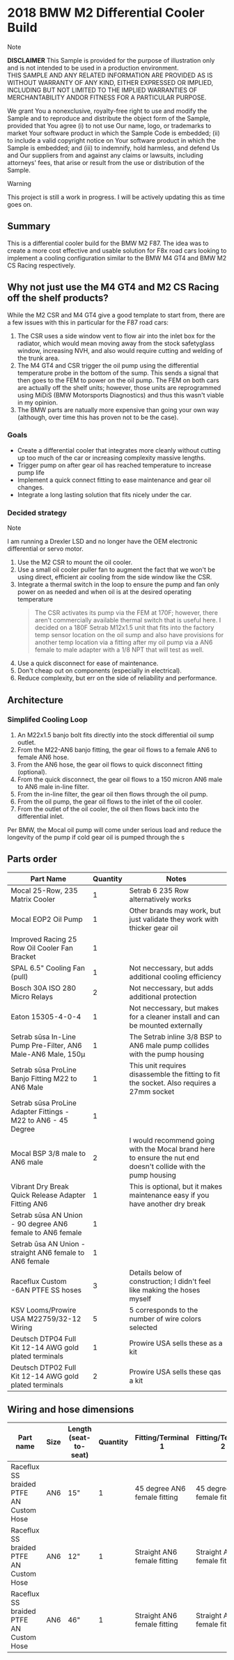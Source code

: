 # 2018 BMW M2 Differential Cooler Build

> [!NOTE]
> **DISCLAIMER**
> This Sample is provided for the purpose of illustration only and is
not intended to be used in a production environment.  
THIS SAMPLE AND ANY RELATED INFORMATION ARE PROVIDED AS IS WITHOUT
WARRANTY OF ANY KIND, EITHER EXPRESSED OR IMPLIED, INCLUDING BUT NOT
LIMITED TO THE IMPLIED WARRANTIES OF MERCHANTABILITY ANDOR FITNESS
FOR A PARTICULAR PURPOSE.
>
> We grant You a nonexclusive, royalty-free
right to use and modify the Sample and to reproduce and distribute
the object form of the Sample, provided that You agree
(i) to not use Our name, logo, or trademarks to market Your software
product in which the Sample Code is embedded; (ii) to include a valid
copyright notice on Your software product in which the Sample is
embedded; and (iii) to indemnify, hold harmless, and defend Us and
Our suppliers from and against any claims or lawsuits, including
attorneys' fees, that arise or result from the use or distribution
of the Sample.

> [!WARNING]
> This project is still a work in progress. I will be actively updating this as time goes on. 
## Summary
This is a differential cooler build for the BMW M2 F87. The idea was to create a more cost effective and usable solution for F8x road cars looking to implement a cooling configuration similar to the BMW M4 GT4 and BMW M2 CS Racing respectively. 

## Why not just use the M4 GT4 and M2 CS Racing off the shelf products?
While the M2 CSR and M4 GT4 give a good template to start from, there are a few issues with this in particular for the F87 road cars: 
  1. The CSR uses a side window vent to flow air into the inlet box for the radiator, which would mean moving away from the stock safetyglass window, increasing NVH, and also would require cutting and welding of the trunk area. 
  2. The M4 GT4 and CSR trigger the oil pump using the differential temperature probe in the bottom of the sump. This sends a signal that then goes to the FEM to power on the oil pump. The FEM on both cars are actually off the shelf units; however, those units are reprogrammed using MiDiS (BMW Motorsports Diagnostics) and thus this wasn't viable in my opinion.
  3. The BMW parts are natually more expensive than going your own way (although, over time this has proven not to be the case).

### Goals
  - Create a differential cooler that integrates more cleanly without cutting up too much of the car or increasing complexity massive lengths.
  - Trigger pump on after gear oil has reached temperature to increase pump life
  - Implement a quick connect fitting to ease maintenance and gear oil changes.
  - Integrate a long lasting solution that fits nicely under the car.

### Decided strategy
> [!NOTE]
> I am running a Drexler LSD and no longer have the OEM electronic differential or servo motor. 
  1. Use the M2 CSR to mount the oil cooler.
  2. Use a small oil cooler puller fan to augment the fact that we won't be using direct, efficient air cooling from the side window like the CSR.
  3. Integrate a thermal switch in the loop to ensure the pump and fan only power on as needed and when oil is at the desired operating temperature
     > The CSR activates its pump via the FEM at 170F; however, there aren't commercially available thermal switch that is useful here. I decided on a 180F Setrab M12x1.5 unit that fits into the factory temp sensor location on the oil sump and also have provisions for another temp location via a fitting after my oil pump via a AN6 female to male adapter with a 1/8 NPT that will test as well.
  4. Use a quick disconnect for ease of maintenance.
  5. Don't cheap out on components (especially in electrical).
  6. Reduce complexity, but err on the side of reliability and performance.

## Architecture
### Simplifed Cooling Loop
  1. An M22x1.5 banjo bolt fits directly into the stock differential oil sump outlet.
  2. From the M22-AN6 banjo fitting, the gear oil flows to a female AN6 to female AN6 hose.
  3. From the AN6 hose, the gear oil flows to quick disconnect fitting (optional).
  4. From the quick disconnect, the gear oil flows to a 150 micron AN6 male to AN6 male in-line filter.
  5. From the in-line filter, the gear oil then flows through the oil pump.
  6. From the oil pump, the gear oil flows to the inlet of the oil cooler.
  7. From the outlet of the oil cooler, the oil then flows back into the differential inlet.

Per BMW, the Mocal oil pump will come under serious load and reduce the longevity of the pump if cold gear oil is pumped through the s

## Parts order

| **Part Name** | **Quantity** | **Notes** |
|---|---|---|
| Mocal 25-Row, 235 Matrix Cooler | 1 | Setrab 6 235 Row alternatively works|
| Mocal EOP2 Oil Pump | 1 | Other brands may work, but just validate they work with thicker gear oil |
| Improved Racing 25 Row Oil Cooler Fan Bracket | 1 | |
| SPAL 6.5" Cooling Fan (pull)| 1 | Not neccessary, but adds additional cooling efficiency |
| Bosch 30A ISO 280 Micro Relays | 2 | Not neccessary, but adds additional protection |
| Eaton 15305-4-0-4 | 1 | Not neccessary, but makes for a cleaner install and can be mounted externally | 
| Setrab sūsa In-Line Pump Pre-Filter, AN6 Male-AN6 Male, 150µ | 1 | The Setrab inline 3/8 BSP to AN6 male pump collides with the pump housing |
| Setrab sūsa ProLine Banjo Fitting M22 to AN6 Male | 1 | This unit requires disassemble the fitting to fit the socket. Also requires a 27mm socket |
| Setrab sūsa ProLine Adapter Fittings - M22 to AN6 - 45 Degree | 1 | | 
| Mocal BSP 3/8 male to AN6 male | 2 | I would recommend going with the Mocal brand here to ensure the nut end doesn't collide with the pump housing |
| Vibrant Dry Break Quick Release Adapter Fitting AN6 | 1 | This is optional, but it makes maintenance easy if you have another dry break | 
| Setrab sūsa AN Union - 90 degree AN6 female to AN6 female | 1 | |  
| Setrab ūsa AN Union - straight AN6 female to AN6 female | 1 | | 
| Raceflux Custom -6AN PTFE SS hoses | 3 | Details below of construction; I didn't feel like making the hoses myself |
| KSV Looms/Prowire USA M22759/32-12 Wiring | 5 | 5 corresponds to the number of wire colors selected | 
| Deutsch DTP04 Full Kit 12-14 AWG gold plated terminals | 1 | Prowire USA sells these as a kit | 
| Deutsch DTP02 Full Kit 12-14 AWG gold plated terminals | 2 | Prowire USA sells these qas a kit | 

## Wiring and hose dimensions

| **Part name** | **Size** | **Length (seat-to-seat)** | **Quantity** | **Fitting/Terminal 1** | **Fitting/Terminal 2**| Install Location | **Notes** |
|---|---|---|---|---|---|---|---|
| Raceflux SS braided PTFE AN Custom Hose | AN6 | 15" | 1 | 45 degree AN6 female fitting | 45 degree AN6 female fitting | Oil Pump to Radiator In | 1/2 Silicone Fiberglass fire sleeve for whole line length |
| Raceflux SS braided PTFE AN Custom Hose | AN6 | 12" | 1 | Straight AN6 female fitting | Straight AN6 female fitting | Diff outlet to Dry Break | 1/2 Silicone Fiberglass fire sleeve for whole line length |
| Raceflux SS braided PTFE AN Custom Hose | AN6 | 46" | 1 | Straight AN6 female fitting | Straight AN6 female fitting | Radiator Out to diff in| 1/2 Silicone Fiberglass fire sleeve for whole line length | 
